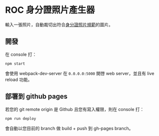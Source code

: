# ROC 身分證照片產生器

輸入一張照片，自動裁切出符合[身分證照片規範](http://www.ris.ntpc.gov.tw/_file/1392/SG/23594/D.html)的圖片。

## 開發

在 console 打：

```
npm start
```

會使用 webpack-dev-server 在 `0.0.0.0:5000` 開啓 web server，並且有 live reload 功能。

## 部署到 github pages

若您的 git remote origin 是 Github 且您有寫入權限，則在 console 打：

```
npm run deploy
```

會自動以您目前的 branch 做 build + push 到 gh-pages branch。

